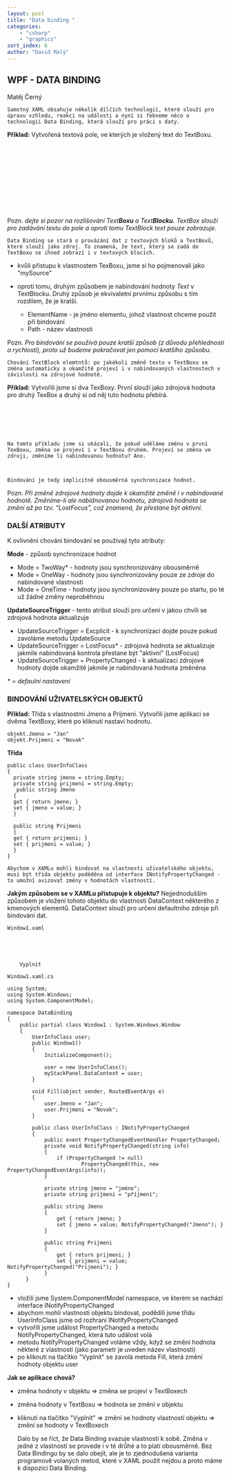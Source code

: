 ```yaml
---
layout: post
title: "Data binding "
categories:
    - "csharp"
    - "graphics"
sort_index: 6
author: "David Malý"
--- 
```



## WPF - DATA BINDING


Matěj Černý



    Samotný XAML obsahuje několik dílčích technologií, které slouží pro úpravu vzhledu, reakci na události a nyní si řekneme něco o technologii Data Binding, která slouží pro práci s daty.



**Příklad:**
    Vytvořená textová pole, ve kterých je vložený text do TextBoxu.


```

      	  

```


Pozn.    *dejte si pozor na rozlišování Text**Boxu** a Text**Blocku.** TextBox slouží pro zadávání textu do pole a oproti tomu TextBlock text pouze zobrazuje.*



    Data Binding se stará o provázání dat z textových bloků a TextBoxů, které slouží jako zdroj. To znamená, že text, který se zadá do TextBoxu se ihned zobrazí i v textových blocích.



- kvůli přístupu k vlastnostem TexBoxu, jsme si ho pojmenovali jako "mySource"
- oproti tomu, druhým způsobem je nabindování hodnoty *Text* v TextBlocku.
        Druhý způsob je ekvivaletní prvnímu způsobu s tím rozdílem, že je kratší.

  - ElementName - je jméno elementu, johož vlastnost chceme použít při bindování
  - Path - název vlastnosti



Pozn.    *Pro bindování se používá pouze kratší způsob (z důvodu přehlednosti a rychlosti), proto už budeme pokračovat jen pomocí kratšího způsobu.*



    Chování TextBlock elemtntů: po jakékoli změně textu v TextBoxu se změna automaticky a okamžitě projeví i v nabindovaných vlastnostech v závislosti na zdrojové hodnotě.



**Příklad:**
    Vytvořili jsme si dva TexBoxy.
    První slouží jako zdrojová hodnota pro druhý TexBox a druhý si od něj tuto hodnotu přebírá.


```

    

```


    Na tomto příkladu jsme si ukázali, že pokud uděláme změnu v první TexBoxu, změna se projeví i v TextBoxu druhém. Projeví se změna ve zdroji, změníme li nabindovanou hodnotu? Ano.



    Bindování je tedy implicitně obousměrná synchronizace hodnot.



Pozn.    *Při změně zdrojové hodnoty dojde k okamžité změně i v nabindované hodnotě. Změníme-li ale nabidnovanou hodnotu, zdrojová hodnota se změní až po tzv. "LostFocus", což znamená, že přestane být aktivní.*


### DALŠÍ ATRIBUTY


K ovlivnění chování bindování se používají tyto atributy:



**Mode** - způsob synchronizace hodnot
- Mode = TwoWay\* - hodnoty jsou synchronizovány obousměrně
- Mode = OneWay - hodnoty jsou synchronizovány pouze ze zdroje do nabindované vlastnosti
- Mode = OneTime - hodnoty jsou synchronizovány pouze po startu, po té už žádné změny neproběhnou



**UpdateSourceTrigger** - tento atribut slouží pro určení v jakou chvíli se zdrojová hodnota aktualizuje
- UpdateSourceTrigger = Excplicit - k synchronizaci dojde pouze pokud zavoláme metodu UpdateSource
- UpdateSourceTrigger = LostFocus\* - zdrojová hodnota se aktualizuje jakmile nabindovaná kontrola přestane být "aktivní" (LostFocus)
- UpdateSourceTrigger = PropertyChanged	- k aktualizaci zdrojové hodnoty dojde okamžitě jakmile je nabindovaná hodnota změněna

*\* = defaulní nastavení*


### BINDOVÁNÍ UŽIVATELSKÝCH OBJEKTŮ


**Příklad:**
    Třída s vlastnostmi Jmeno a Prijmeni. Vytvořili jsme aplikaci se dvěma TextBoxy, které po kliknutí nastaví hodnotu.


```
objekt.Jmeno = "Jan"
objekt.Prijmeni = "Novak"
```


**Třída**


```
public class UserInfoClass
{
  private string jmeno = string.Empty;
  private string prijmeni = string.Empty;
   public string Jmeno
  {  get { return jmeno; }  set { jmeno = value; }
  }

  public string Prijmeni
  {  get { return prijmeni; }  set { prijmeni = value; }
  }
}
```


    Abychom v XAMLu mohli bindovat na vlastnosti uživatelského objektu, musí být třída objektu poděděna od interface INotifyPropertyChanged - to umožní avizovat změny v hodnotách vlastností.



**Jakým způsobem se v XAMLu přistupuje k objektu?** Nejjednodušším způsobem je vložení tohoto objektu do vlastnosti DataContext některého z kmenových elementů. DataContext slouží pro určení defaultního zdroje při bindování dat.



    Window1.xaml


```

```

```

    
    
    Vyplnit

```


    Window1.xaml.cs


```
using System;
using System.Windows;
using System.ComponentModel;

namespace DataBinding
{
    public partial class Window1 : System.Windows.Window
    {
        UserInfoClass user;
        public Window1()
        {
            InitializeComponent();

            user = new UserInfoClass();
            myStackPanel.DataContext = user;
        }

        void Fill(object sender, RoutedEventArgs e)
        {
            user.Jmeno = "Jan";
            user.Prijmeni = "Novak";
        }

        public class UserInfoClass : INotifyPropertyChanged
        {
            public event PropertyChangedEventHandler PropertyChanged;
            private void NotifyPropertyChanged(string info)
            {
                if (PropertyChanged != null)
                        PropertyChanged(this, new PropertyChangedEventArgs(info));
            }

            private string jmeno = "jméno";
            private string prijmeni = "příjmení";

            public string Jmeno
            {
                get { return jmeno; }
                set { jmeno = value; NotifyPropertyChanged("Jmeno"); }
            }

            public string Prijmeni
            {
                get { return prijmeni; }
                set { prijmeni = value; NotifyPropertyChanged("Prijmeni"); }
            }
      }
} 
```


- vložili jsme System.ComponentModel namespace, ve kterém se nachází interface INotifyPropertyChanged
- abychom mohli vlastnosti objektu bindovat, podědili jsme třídu UserInfoClass jsme od rozhraní INotifyPropertyChanged
- vytvořili jsme událost PropertyChanged a metodu NotifyPropertyChanged, která tuto událost volá
- metodu NotifyPropertyChanged voláme vždy, když se změní hodnota některé z vlastností (jako parametr je uveden název vlastnosti)
- po kliknutí na tlačítko "Vyplnit" se zavolá metoda Fill, která změní hodnoty objektu user



**Jak se aplikace chová?**
- změna hodnoty v objektu => změna se projeví v TextBoxech
- změna hodnoty v TextBoxu => hodnota se změní v objektu
- kliknutí na tlačítko "Vyplnit" => změní se hodnoty vlastností objektu ⇒ změní se hodnoty v TextBoxech





    Dalo by se říct, že Data Binding svazuje vlastnosti k sobě. Změna v jedné z vlastností se provede i v té drůhé a to platí obousměrně.
    Bez Data Bindingu by se dalo obejít, ale je to zjednodušená varianta programově volaných metod, které v XAML použít nejdou a proto máme k dispozici Data Binding.
